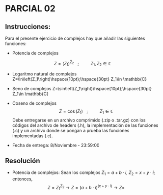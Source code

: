 # PARCIAL 02
## Instrucciones:
Para el presente ejercicio de complejos hay que añadir las siguientes funciones:
* Potencia de complejos
```math
Z=(Z_1)^{Z_2}\hspace{10pt};\hspace{30pt} Z_1,Z_2\in \mathbb{C}
```
* Logaritmo natural de complejos
Z=\ln\left(Z_1\right)\hspace{10pt};\hspace{30pt} Z_1\in \mathbb{C}
* Seno de complejos
Z=\sin\left(Z_1\right)\hspace{10pt};\hspace{30pt} Z_1\in \mathbb{C}
* Coseno de complejos
$$
Z=\cos\left(Z_1\right)\hspace{10pt};\hspace{30pt} Z_1\in \mathbb{C}
$$
Debe entregarse en un archivo comprimido (.zip o .tar.gz) con los códigos del archivo de headers (.h), la implementación de las funciones (.c) y un archivo donde se pongan a prueba las funciones implementadas (.c).

* Fecha de entrega: 8/Noviembre - 23:59:00

## Resolución
* Potencia de complejos: Sean los complejos $Z_1=a+b\cdot i$, $Z_2=x+y\cdot i$; entonces,
$$
Z = Z_1^{Z_2} \longrightarrow Z=(a+b\cdot i)^{(x+y\cdot i)} \longrightarrow Z = 
$$